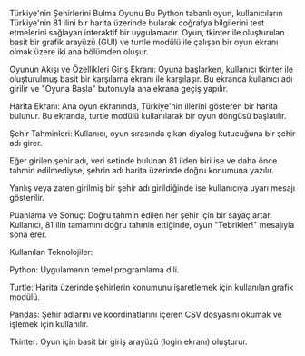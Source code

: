 Türkiye'nin Şehirlerini Bulma Oyunu
Bu Python tabanlı oyun, kullanıcıların Türkiye'nin 81 ilini bir harita üzerinde bularak coğrafya bilgilerini test etmelerini sağlayan interaktif bir uygulamadır. Oyun, tkinter ile oluşturulan basit bir grafik arayüzü (GUI) ve turtle modülü ile çalışan bir oyun ekranı olmak üzere iki ana bölümden oluşur.

Oyunun Akışı ve Özellikleri
Giriş Ekranı: Oyuna başlarken, kullanıcı tkinter ile oluşturulmuş basit bir karşılama ekranı ile karşılaşır. Bu ekranda kullanıcı adı girilir ve "Oyuna Başla" butonuyla ana ekrana geçiş yapılır.

Harita Ekranı: Ana oyun ekranında, Türkiye'nin illerini gösteren bir harita bulunur. Bu ekranda, turtle modülü kullanılarak bir oyun döngüsü başlatılır.

Şehir Tahminleri: Kullanıcı, oyun sırasında çıkan diyalog kutucuğuna bir şehir adı girer.

Eğer girilen şehir adı, veri setinde bulunan 81 ilden biri ise ve daha önce tahmin edilmediyse, şehrin adı harita üzerinde doğru konumuna yazılır.

Yanlış veya zaten girilmiş bir şehir adı girildiğinde ise kullanıcıya uyarı mesajı gösterilir.

Puanlama ve Sonuç: Doğru tahmin edilen her şehir için bir sayaç artar. Kullanıcı, 81 ilin tamamını doğru tahmin ettiğinde, oyun "Tebrikler!" mesajıyla sona erer.

Kullanılan Teknolojiler:

Python: Uygulamanın temel programlama dili.

Turtle: Harita üzerinde şehirlerin konumunu işaretlemek için kullanılan grafik modülü.

Pandas: Şehir adlarını ve koordinatlarını içeren CSV dosyasını okumak ve işlemek için kullanılır.

Tkinter: Oyun için basit bir giriş arayüzü (login ekranı) oluşturur.
